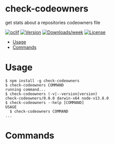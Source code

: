 check-codeowners
================

get stats about a repositories codeowners file

[![oclif](https://img.shields.io/badge/cli-oclif-brightgreen.svg)](https://oclif.io)
[![Version](https://img.shields.io/npm/v/check-codeowners.svg)](https://npmjs.org/package/check-codeowners)
[![Downloads/week](https://img.shields.io/npm/dw/check-codeowners.svg)](https://npmjs.org/package/check-codeowners)
[![License](https://img.shields.io/npm/l/check-codeowners.svg)](https://github.com/marcolink/check-codeowners/blob/master/package.json)

<!-- toc -->
* [Usage](#usage)
* [Commands](#commands)
<!-- tocstop -->
# Usage
<!-- usage -->
```sh-session
$ npm install -g check-codeowners
$ check-codeowners COMMAND
running command...
$ check-codeowners (-v|--version|version)
check-codeowners/0.0.0 darwin-x64 node-v13.8.0
$ check-codeowners --help [COMMAND]
USAGE
  $ check-codeowners COMMAND
...
```
<!-- usagestop -->
# Commands
<!-- commands -->

<!-- commandsstop -->
